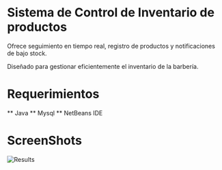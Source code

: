 # Sistema de Control de Inventario de productos

Ofrece seguimiento en tiempo real, registro de productos y notificaciones de bajo stock.

Diseñado para gestionar eficientemente el inventario de la barbería.

# Requerimientos
** Java
** Mysql
** NetBeans IDE

# ScreenShots
![Results](https://github.com/obheda12/GitDorker/blob/master/GitDorker%20Usage%20Example%20-%20Tesla.png)
